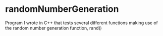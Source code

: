 # randomNumberGeneration
Program I wrote in C++ that tests several different functions making use of the random number generation function, rand()
